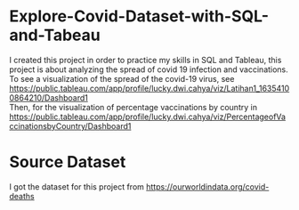 # Explore-Covid-Dataset-with-SQL-and-Tabeau
I created this project in order to practice my skills in SQL and Tableau, this project is about analyzing the spread of covid 19 infection and vaccinations. <br />
To see a visualization of the spread of the covid-19 virus, see https://public.tableau.com/app/profile/lucky.dwi.cahya/viz/Latihan1_16354100864210/Dashboard1 <br />
Then, for the visualization of percentage vaccinations by country in https://public.tableau.com/app/profile/lucky.dwi.cahya/viz/PercentageofVaccinationsbyCountry/Dashboard1

#  Source Dataset
I got the dataset for this project from https://ourworldindata.org/covid-deaths
